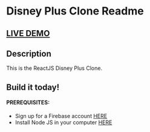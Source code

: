 # Disney Plus Clone Readme

## <a href="https://disneyplus-clone-bec0f.web.app" target="_blank">LIVE DEMO</a>

## Description
This is the ReactJS Disney Plus Clone.

## Build it today!

#### PREREQUISITES:
- Sign up for a Firebase account <a href='https://firebase.google.com'>HERE</a>
- Install Node JS in your computer <a href='https://nodejs.org/en/'>HERE</a>
